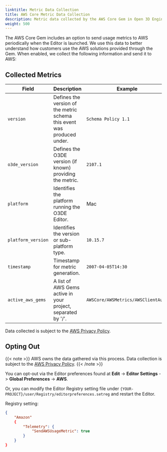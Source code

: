 ```yaml
---
linktitle: Metric Data Collection
title: AWS Core Metric Data Collection
description: Metric data collected by the AWS Core Gem in Open 3D Engine.
weight: 500
---
```


The AWS Core Gem includes an option to send usage metrics to AWS periodically when the Editor is launched. We use this data to better understand how customers use the AWS solutions provided through the Gem. When enabled, we collect the following information and send it to AWS:

## Collected Metrics

| Field            | Description                | Example                                  |
|------------------|----------------------------|------------------------------------------|
| `version`        | Defines the version of the metric schema this event was produced under. | `Schema Policy 1.1` |
| `o3de_version`   | Defines the O3DE version (if known) providing the metric. | `2107.1` |
| `platform`       | Identifies the platform running the O3DE Editor. | Mac |
| `platform_version` | Identifies the version or sub-platform type. | `10.15.7` |
| `timestamp` | Timestamp for metric generation. | `2007-04-05T14:30` |
| `active_aws_gems` | A list of AWS Gems active in your project, separated by '/'. | `AWSCore/AWSMetrics/AWSClientAuth` |

Data collected is subject to the [AWS Privacy Policy](https://aws.amazon.com/privacy/).

## Opting Out

{{< note >}}
AWS owns the data gathered via this process. Data collection is subject to the [AWS Privacy Policy](https://aws.amazon.com/privacy/).
{{< /note >}}

You can opt-out via the Editor preferences found at **Edit** -> **Editor Settings** -> **Global Preferences** -> **AWS**.

Or, you can modify the Editor Registry setting file under `{YOUR-PROJECT}/user/Registry/editorpreferences.setreg` and restart the Editor.

Registry setting:

```json
{
    "Amazon"
    {
        "Telemetry": {
            "SendAWSUsageMetric": true
        }
    }
}
```
